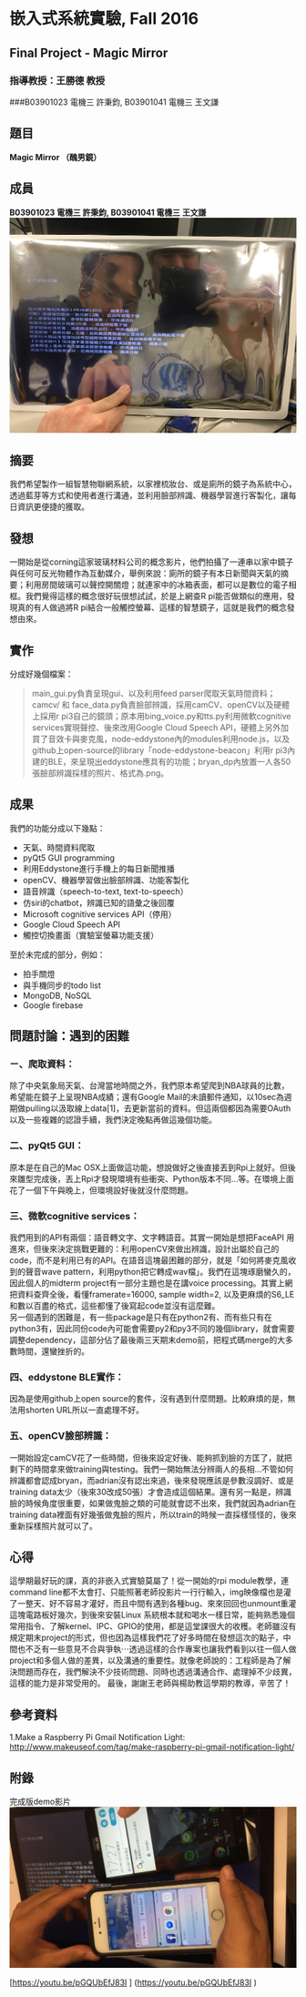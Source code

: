 # 嵌入式系統實驗, Fall 2016
## Final Project - Magic Mirror

### 指導教授：王勝德 教授	
###B03901023  電機三  許秉鈞,  B03901041 電機三 王文謙
## 題目
<b>Magic Mirror （醜男鏡）</b>

## 成員
<b> B03901023  電機三  許秉鈞,  B03901041 電機三 王文謙</b>
![member](./member.jpg)
## 摘要

我們希望製作一組智慧物聯網系統，以家裡梳妝台、或是廁所的鏡子為系統中心，透過藍芽等方式和使用者進行溝通，並利用臉部辨識、機器學習進行客製化，讓每日資訊更便捷的獲取。 

## 發想

一開始是從corning這家玻璃材料公司的概念影片，他們拍攝了一連串以家中鏡子與任何可反光物體作為互動媒介，舉例來說：廁所的鏡子有本日新聞與天氣的摘要；利用房間玻璃可以聲控開關燈；就連家中的冰箱表面，都可以是數位的電子相框。我們覺得這樣的概念很好玩很想試試，於是上網查R pi能否做類似的應用，發現真的有人做過將R pi結合一般觸控螢幕、這樣的智慧鏡子，這就是我們的概念發想由來。 

## 實作
分成好幾個檔案：
	
> main_gui.py負責呈現gui、以及利用feed parser爬取天氣時間資料；camcv/ 和 face_data.py負責臉部辨識，採用camCV、openCV以及硬體上採用r pi3自己的鏡頭；原本用bing_voice.py和tts.py利用微軟cognitive services實現聲控、後來改用Google Cloud Speech API，硬體上另外加買了音效卡與麥克風，node-eddystone內的modules利用node.js，以及github上open-source的library「node-eddystone-beacon」利用r pi3內建的BLE，來呈現出eddystone應具有的功能；bryan_dp內放置一人各50張臉部辨識採樣的照片、格式為.png。 

## 成果
我們的功能分成以下幾點： 

*  天氣、時間資料爬取 
*  pyQt5 GUI programming 
* 利用Eddystone進行手機上的每日新聞推播 
* openCV、機器學習做出臉部辨識、功能客製化 
* 語音辨識（speech-to-text, text-to-speech） 
* 仿siri的chatbot，辨識已知的語彙之後回覆 
* Microsoft cognitive services API（停用）
* Google Cloud Speech API
* 觸控切換畫面（實驗室螢幕功能支援） 

至於未完成的部分，例如：   

*  拍手關燈 
*  與手機同步的todo list 
*  MongoDB, NoSQL 
*  Google firebase 

## 問題討論：遇到的困難

### ㄧ、爬取資料： 
除了中央氣象局天氣、台灣當地時間之外，我們原本希望爬到NBA球員的比數，希望能在鏡子上呈現NBA成績；還有Google Mail的未讀郵件通知，以10sec為週期做pulling以汲取線上data[1]，去更新當前的資料。但這兩個都因為需要OAuth以及一些複雜的認證手續，我們決定晚點再做這幾個功能。 


### 二、pyQt5 GUI： 
原本是在自己的Mac OSX上面做這功能，想說做好之後直接丟到Rpi上就好。但後來雛型完成後，丟上Rpi才發現環境有些衝突、Python版本不同...等。在環境上面花了一個下午與晚上，但環境設好後就沒什麼問題。    

### 三、微軟cognitive services： 
我們用到的API有兩個：語音轉文字、文字轉語音。其實一開始是想把FaceAPI 用進來，但後來決定挑戰更難的：利用openCV來做出辨識，設計出屬於自己的code，而不是利用已有的API。在語音這塊最困難的部分，就是「如何將麥克風收到的聲音wave pattern，利用python把它轉成wav檔」。我們在這塊琢磨蠻久的，因此個人的midterm project有一部分主題也是在講voice processing。其實上網把資料查齊全後，看懂framerate=16000, sample width=2, 以及更麻煩的S6_LE和數以百盡的格式，這些都懂了後寫起code並沒有這麼難。   
另一個遇到的困難是，有一些package是只有在python2有、而有些只有在python3有，因此同份code內可能會需要py2和py3不同的幾個library，就會需要調整dependency，這部分佔了最後兩三天期末demo前，把程式碼merge的大多數時間，還蠻挫折的。  

### 四、eddystone BLE實作： 
因為是使用github上open source的套件，沒有遇到什麼問題。比較麻煩的是，無法用shorten URL所以一直處理不好。    
### 五、openCV臉部辨識： 
一開始設定camCV花了一些時間，但後來設定好後、能夠抓到臉的方匡了，就把剩下的時間拿來做training與testing。我們一開始無法分辨兩人的長相...不管如何辨識都會認成bryan，而adrian沒有認出來過，後來發現應該是參數沒調好、或是training data太少（後來30改成50張）才會造成這個結果。還有另一點是，辨識臉的時候角度很重要，如果做鬼臉之類的可能就會認不出來，我們就因為adrian在training data裡面有好幾張做鬼臉的照片，所以train的時候一直採樣怪怪的，後來重新採樣照片就可以了。 


## 心得 
這學期最好玩的課，真的非嵌入式實驗莫屬了！從一開始的rpi module教學，連command line都不太會打、只能照著老師投影片一行行輸入，img映像檔也是灌了一整天、好不容易才灌好，而且中間有遇到各種bug、來來回回也unmount重灌這塊電路板好幾次，到後來安裝Linux 系統根本就和喝水一樣日常，能夠熟悉幾個常用指令、了解kernel、IPC、GPIO的使用，都是這堂課很大的收穫。老師雖沒有規定期末project的形式，但也因為這樣我們花了好多時間在發想這次的點子，中間也不乏有一些意見不合與爭執⋯透過這樣的合作專案也讓我們看到以往一個人做project和多個人做的差異，以及溝通的重要性。就像老師說的：工程師是為了解決問題而存在，我們解決不少技術問題、同時也透過溝通合作、處理掉不少歧異，這樣的能力是非常受用的。 
最後，謝謝王老師與楊助教這學期的教導，辛苦了！ 

## 參考資料
1.Make a Raspberry Pi Gmail Notification Light: 
[http://www.makeuseof.com/tag/make-raspberry-pi-gmail-notification-light/
](http://www.makeuseof.com/tag/make-raspberry-pi-gmail-notification-light/)

## 附錄
完成版demo影片  
![img](youtube.png)  

[https://youtu.be/pGQUbEfJ83I ]
(https://youtu.be/pGQUbEfJ83I )
